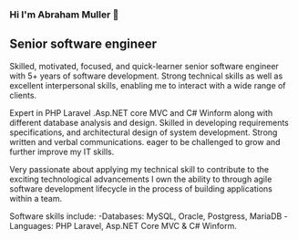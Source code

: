 ### Hi I'm Abraham Muller 👋
## Senior software engineer 

Skilled, motivated, focused, and quick-learner senior software engineer with 5+ years of software development. Strong technical skills as well as excellent interpersonal skills, enabling me to interact with a wide range of clients. 

Expert in PHP Laravel .Asp.NET core MVC and C# Winform  along with different database analysis and design. Skilled in developing requirements specifications, and architectural design of system development. Strong written and verbal communications. eager to be challenged to grow and further improve my IT skills.

Very passionate about applying my technical skill to contribute to the exciting technological advancements I own the ability to through agile software development lifecycle in the process of building applications within a team.

Software skills include:
 -Databases: MySQL, Oracle, Postgress, MariaDB
 -Languages: PHP Laravel, Asp.NET Core MVC & C# Winform.
